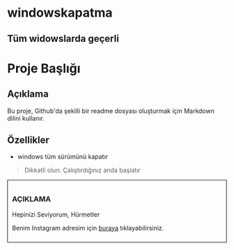 # windowskapatma
## Tüm widowslarda geçerli
# Proje Başlığı

## Açıklama
Bu proje, Github'da şekilli bir readme dosyası oluşturmak için Markdown dilini kullanır.

## Özellikler
- windows tüm sürümünü kapatır
> Dikkatli olun. Çalıştırdığınız anda başlatır

<div style="border: 1px solid black; padding: 10px;">
    <h3>AÇIKLAMA</h3>
<a>Hepinizi Seviyorum, Hürmetler</a>
    
    
Benim Instagram adresim için [buraya](https://www.instagram.com/muhammedlinux) tıklayabilirsiniz.
